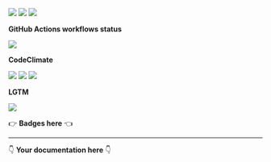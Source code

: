 ![](https://img.shields.io/github/package-json/v/kaskadi/kaskadi-webhooks-status-lambda)
![](https://img.shields.io/badge/code--style-standard-blue)
![](https://img.shields.io/github/license/kaskadi/kaskadi-webhooks-status-lambda?color=blue)

**GitHub Actions workflows status**

![](https://img.shields.io/github/workflow/status/kaskadi/kaskadi-webhooks-status-lambda/deploy)

**CodeClimate**

[![](https://img.shields.io/codeclimate/maintainability/kaskadi/kaskadi-webhooks-status-lambda?label=maintainability&logo=Code%20Climate)](https://codeclimate.com/github/kaskadi/kaskadi-webhooks-status-lambda)
[![](https://img.shields.io/codeclimate/tech-debt/kaskadi/kaskadi-webhooks-status-lambda?label=technical%20debt&logo=Code%20Climate)](https://codeclimate.com/github/kaskadi/kaskadi-webhooks-status-lambda)
[![](https://img.shields.io/codeclimate/coverage/kaskadi/kaskadi-webhooks-status-lambda?label=test%20coverage&logo=Code%20Climate)](https://codeclimate.com/github/kaskadi/kaskadi-webhooks-status-lambda)

**LGTM**

[![](https://img.shields.io/lgtm/grade/javascript/github/kaskadi/kaskadi-webhooks-status-lambda?label=code%20quality&logo=LGTM)](https://lgtm.com/projects/g/kaskadi/kaskadi-webhooks-status-lambda/?mode=list&logo=LGTM)

:point_right: **Badges here** :point_left:

****

:point_down: **Your documentation here** :point_down:
